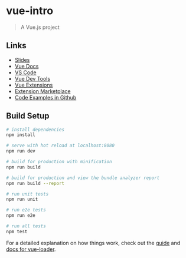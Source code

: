# vue-intro

> A Vue.js project

## Links

* [Slides](http://slides.com/johnpapa/introvue)
* [Vue Docs](https://vuejs.org)
* [VS Code](https://aka.ms/codeit)
* [Vue Dev Tools](https://jpapa.me/vuedevtools)
* [Vue Extensions](https://aka.ms/jp-codevue)
* [Extension Marketplace](https://aka.ms/jp-codeext)
* [Code Examples in Github](https://jpapa.me/vueintro)

## Build Setup

```bash
# install dependencies
npm install

# serve with hot reload at localhost:8080
npm run dev

# build for production with minification
npm run build

# build for production and view the bundle analyzer report
npm run build --report

# run unit tests
npm run unit

# run e2e tests
npm run e2e

# run all tests
npm test
```

For a detailed explanation on how things work, check out the [guide](http://vuejs-templates.github.io/webpack/) and [docs for vue-loader](http://vuejs.github.io/vue-loader).
